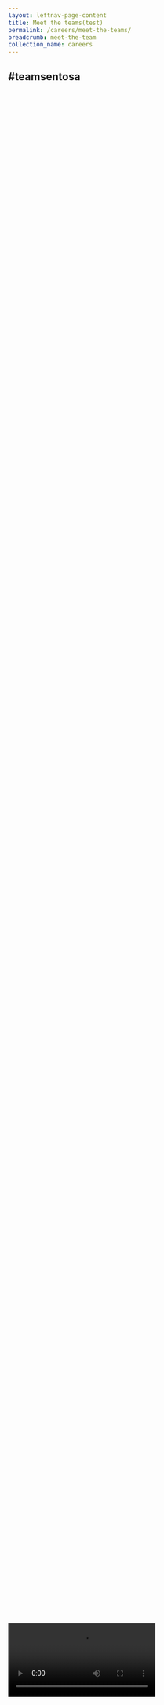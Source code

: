 ```yaml
---
layout: leftnav-page-content
title: Meet the teams(test)
permalink: /careers/meet-the-teams/
breadcrumb: meet-the-team
collection_name: careers
---
```

<div><h2>#teamsentosa</h2></div>  
<div style="width: 100%;height: 80%;">
<div class="row">
  <div class="col is-12">
	<div class="hero">
	</div>
  </div>
</div>

<div class="row">
  <div class="col is-12">
	  <div class="wave">
	  </div>
  </div>
</div>
</div>
<div class="row">
  <video controls>
  <source src="video/test.mp4" type="video/mp4">
  Your browser does not support the video tag.
  </video>
</div>
